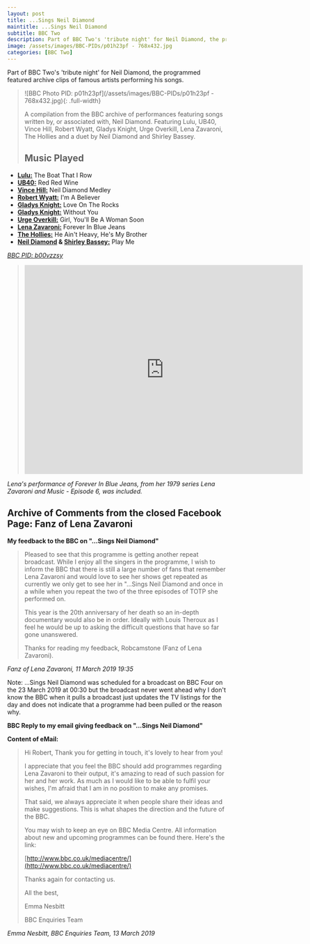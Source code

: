 ```yaml
---
layout: post
title: ...Sings Neil Diamond
maintitle: ...Sings Neil Diamond
subtitle: BBC Two
description: Part of BBC Two's 'tribute night' for Neil Diamond, the programmed featured archive clips of famous artists performing his songs.  Lena's performance of Forever In Blue Jeans, from her 1979 series Lena Zavaroni and Music - Episode 6, was included.
image: /assets/images/BBC-PIDs/p01h23pf - 768x432.jpg
categories: [BBC Two]
---
```


Part of BBC Two's 'tribute night' for Neil Diamond, the programmed featured archive clips of famous artists performing his songs.

> ![BBC Photo PID: p01h23pf](/assets/images/BBC-PIDs/p01h23pf - 768x432.jpg){: .full-width}
>
> A compilation from the BBC archive of performances featuring songs written by, or associated with, Neil Diamond. Featuring Lulu, UB40, Vince Hill, Robert Wyatt, Gladys Knight, Urge Overkill, Lena Zavaroni, The Hollies and a duet by Neil Diamond and Shirley Bassey.
>
> ## Music Played
* **[Lulu:](https://www.bbc.co.uk/music/artists/002e9f6e-13af-4347-83c5-f5ace70e0ec4)** The Boat That I Row
* **[UB40:](https://www.bbc.co.uk/music/artists/7113aab7-628f-4050-ae49-dbecac110ca8)** Red Red Wine
* **[Vince Hill:](https://www.bbc.co.uk/music/artists/9e4c2b4c-8454-417e-a4e0-f7f2ef976cc6)** Neil Diamond Medley
* **[Robert Wyatt:](https://www.bbc.co.uk/music/artists/9f041c61-f382-4048-a1f1-33105124bb99)** I'm A Believer
* **[Gladys Knight:](https://www.bbc.co.uk/music/artists/68f644b2-42ed-4d11-8bc7-633d5250721b)** Love On The Rocks
* **[Gladys Knight:](https://www.bbc.co.uk/music/artists/68f644b2-42ed-4d11-8bc7-633d5250721b)** Without You
* **[Urge Overkill:](https://www.bbc.co.uk/music/artists/120e728a-4078-47b7-a31c-d581ade28bde)** Girl, You'll Be A Woman Soon
* **[Lena Zavaroni:](https://www.bbc.co.uk/music/artists/aff837a0-055d-4ed2-b894-676b6930f755)** Forever In Blue Jeans
* **[The Hollies:](https://www.bbc.co.uk/music/artists/d4305549-6b4e-4a57-b24d-8af0743fe191)** He Ain't Heavy, He's My Brother
* **[Neil Diamond](https://www.bbc.co.uk/music/artists/a42d3fd5-55de-4206-86c3-4fbb5404018f) & [Shirley Bassey:](https://www.bbc.co.uk/music/artists/05ec70a5-3858-4346-a649-fda0a297b8c1)** Play Me

<cite>[BBC PID: b00vzzsy](https://www.bbc.co.uk/programmes/b00vzzsy)</cite>

> <div class="responsive-video"><iframe width="640px" height="480px" src="https://www.youtube.com/embed/tsHVJvkJY2o?rel=0&amp;showinfo=1" frameborder="0" allowfullscreen=""></iframe></div>

<cite>Lena's performance of Forever In Blue Jeans, from her 1979 series Lena Zavaroni and Music - Episode 6, was included.</cite>

## Archive of Comments from the closed Facebook Page: Fanz of Lena Zavaroni
**My feedback to the BBC on "...Sings Neil Diamond"**

> Pleased to see that this programme is getting another repeat broadcast. While I enjoy all the singers in the programme, I wish to inform the BBC that there is still a large number of fans that remember Lena Zavaroni and would love to see her shows get repeated as currently we only get to see her in "...Sings Neil Diamond and once in a while when you repeat the two of the three episodes of TOTP she performed on.
>
> This year is the 20th anniversary of her death so an in-depth documentary would also be in order. Ideally with Louis Theroux as I feel he would be up to asking the difficult questions that have so far gone unanswered.
>
> Thanks for reading my feedback,
> Robcamstone (Fanz of Lena Zavaroni).

<cite>Fanz of Lena Zavaroni, 11 March 2019 19:35</cite>

Note: ...Sings Neil Diamond was scheduled for a broadcast on BBC Four on the 23 March 2019 at 00:30 but the broadcast never went ahead why I don't know the BBC when it pulls a broadcast just updates the TV listings for the day and does not indicate that a programme had been pulled or the reason why.

**BBC Reply to my email giving feedback on "...Sings Neil Diamond"**

**Content of eMail:**

> Hi Robert, Thank you for getting in touch, it's lovely to hear from you!
>
> I appreciate that you feel the BBC should add programmes regarding Lena Zavaroni to their output, it's amazing to read of such passion for her and her work. As much as I would like to be able to fulfil your wishes, I'm afraid that I am in no position to make any promises.
>
> That said, we always appreciate it when people share their ideas and make suggestions. This is what shapes the direction and the future of the BBC.
>
> You may wish to keep an eye on BBC Media Centre. All information about new and upcoming programmes can be found there. Here's the link:
>
> [http://www.bbc.co.uk/mediacentre/](http://www.bbc.co.uk/mediacentre/)
>
> Thanks again for contacting us.
>
> All the best,
>
> Emma Nesbitt
>
> BBC Enquiries Team

<cite>Emma Nesbitt, BBC Enquiries Team, 13 March 2019</cite>

